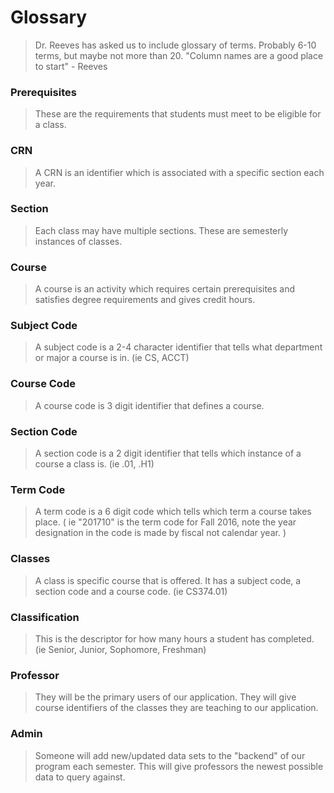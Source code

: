 # Glossary
> Dr. Reeves has asked us to include glossary of terms. Probably 6-10 terms, but maybe not more than 20. "Column names are a good place to start" - Reeves

### Prerequisites
> These are the requirements that students must meet to be eligible for a class.

### CRN
> A CRN is an identifier which is associated with a specific section each year. 

### Section
> Each class may have multiple sections. These are semesterly instances of classes. 

### Course
> A course is an activity which requires certain prerequisites and satisfies degree requirements and gives credit hours. 

### Subject Code
> A subject code is a 2-4 character identifier that tells what department or major a course is in. (ie CS, ACCT)

### Course Code
> A course code is 3 digit identifier that defines a course. 

### Section Code
> A section code is a 2 digit identifier that tells which instance of a course a class is. (ie .01, .H1)

### Term Code
> A term code is a 6 digit code which tells which term a course takes place. ( ie "201710" is the term code for Fall 2016, note the year designation in the code is made by fiscal not calendar year.  )

### Classes
> A class is specific course that is offered. It has a subject code, a section code and a course code. (ie CS374.01)

### Classification
> This is the descriptor for how many hours a student has completed. (ie Senior, Junior, Sophomore, Freshman) 

### Professor
> They will be the primary users of our application. They will give course identifiers of the classes they are teaching to our application. 

### Admin
> Someone will add new/updated data sets to the "backend" of our program each semester. This will give professors the newest possible data to query against. 
